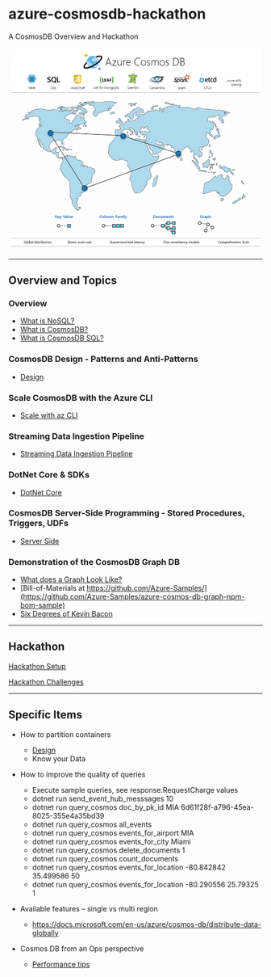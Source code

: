 # azure-cosmosdb-hackathon

A CosmosDB Overview and Hackathon

![azure-cosmos-db](img/azure-cosmosdb-2019.png)

---

## Overview and Topics

### Overview

- [What is NoSQL?](what-is-nosql.md)
- [What is CosmosDB?](what-is-cosmosdb.md)
- [What is CosmosDB SQL?](what-is-cosmosdb-sql.md)

### CosmosDB Design - Patterns and Anti-Patterns

- [Design](design.md)

### Scale CosmosDB with the Azure CLI

- [Scale with az CLI](scale_with_cli.md)

### Streaming Data Ingestion Pipeline

- [Streaming Data Ingestion Pipeline](data_ingest_pipeline.md)

### DotNet Core & SDKs 

- [DotNet Core](dotnet_core.md)

### CosmosDB Server-Side Programming - Stored Procedures, Triggers, UDFs

- [Server Side](server_side.md)

### Demonstration of the CosmosDB Graph DB

- [What does a Graph Look Like?](img/sample-graph.png)
- [Bill-of-Materials at https://github.com/Azure-Samples/](https://github.com/Azure-Samples/azure-cosmos-db-graph-npm-bom-sample)
- [Six Degrees of Kevin Bacon](https://github.com/cjoakim/azure-cosmosdb-graph-node)

---

## Hackathon

[Hackathon Setup](hackathon_setup.md)

[Hackathon Challenges](challenges/challenges_list.md)

---

## Specific Items

- How to partition containers
  - [Design](design.md)
  - Know your Data

- How to improve the quality of queries
  - Execute sample queries, see response.RequestCharge values
  - dotnet run send_event_hub_messsages 10
  - dotnet run query_cosmos doc_by_pk_id MIA 6d61f28f-a796-45ea-8025-355e4a35bd39
  - dotnet run query_cosmos all_events 
  - dotnet run query_cosmos events_for_airport MIA
  - dotnet run query_cosmos events_for_city Miami
  - dotnet run query_cosmos delete_documents 1
  - dotnet run query_cosmos count_documents
  - dotnet run query_cosmos events_for_location -80.842842 35.499586 50
  - dotnet run query_cosmos events_for_location -80.290556 25.79325 1

- Available features – single vs multi region
  - https://docs.microsoft.com/en-us/azure/cosmos-db/distribute-data-globally
  
- Cosmos DB from an Ops perspective
  - [Performance tips](perf.md)
